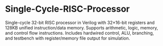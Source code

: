 # Single-Cycle-RISC-Processor
Single-cycle 32-bit RISC processor in Verilog with 32×16-bit registers and 128KB unified instruction/data memory. Supports arithmetic, logic, memory, and control flow instructions. Includes hardwired control, ALU, branching, and testbench with register/memory file output for simulation.
